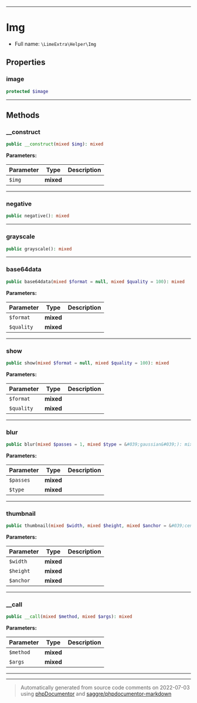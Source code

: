 ***

# Img





* Full name: `\LimeExtra\Helper\Img`



## Properties


### image



```php
protected $image
```






***

## Methods


### __construct



```php
public __construct(mixed $img): mixed
```








**Parameters:**

| Parameter | Type | Description |
|-----------|------|-------------|
| `$img` | **mixed** |  |




***

### negative



```php
public negative(): mixed
```











***

### grayscale



```php
public grayscale(): mixed
```











***

### base64data



```php
public base64data(mixed $format = null, mixed $quality = 100): mixed
```








**Parameters:**

| Parameter | Type | Description |
|-----------|------|-------------|
| `$format` | **mixed** |  |
| `$quality` | **mixed** |  |




***

### show



```php
public show(mixed $format = null, mixed $quality = 100): mixed
```








**Parameters:**

| Parameter | Type | Description |
|-----------|------|-------------|
| `$format` | **mixed** |  |
| `$quality` | **mixed** |  |




***

### blur



```php
public blur(mixed $passes = 1, mixed $type = &#039;gaussian&#039;): mixed
```








**Parameters:**

| Parameter | Type | Description |
|-----------|------|-------------|
| `$passes` | **mixed** |  |
| `$type` | **mixed** |  |




***

### thumbnail



```php
public thumbnail(mixed $width, mixed $height, mixed $anchor = &#039;center&#039;): mixed
```








**Parameters:**

| Parameter | Type | Description |
|-----------|------|-------------|
| `$width` | **mixed** |  |
| `$height` | **mixed** |  |
| `$anchor` | **mixed** |  |




***

### __call



```php
public __call(mixed $method, mixed $args): mixed
```








**Parameters:**

| Parameter | Type | Description |
|-----------|------|-------------|
| `$method` | **mixed** |  |
| `$args` | **mixed** |  |




***


***
> Automatically generated from source code comments on 2022-07-03 using [phpDocumentor](http://www.phpdoc.org/) and [saggre/phpdocumentor-markdown](https://github.com/Saggre/phpDocumentor-markdown)
